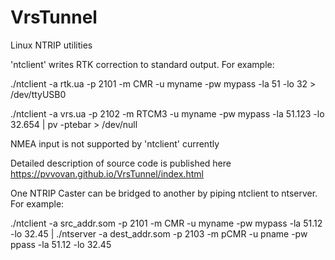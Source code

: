 # VrsTunnel
Linux NTRIP utilities

'ntclient' writes RTK correction to standard output. 
For example: 

./ntclient -a rtk.ua -p 2101 -m CMR -u myname -pw mypass -la 51 -lo 32 > /dev/ttyUSB0

./ntclient -a vrs.ua -p 2102 -m RTCM3 -u myname -pw mypass -la 51.123 -lo 32.654 | pv -ptebar > /dev/null

NMEA input is not supported by 'ntclient' currently

Detailed description of source code is published here
https://pvvovan.github.io/VrsTunnel/index.html


One NTRIP Caster can be bridged to another by piping ntclient to ntserver. For example:

./ntclient -a src_addr.som -p 2101 -m CMR -u myname -pw mypass -la 51.12 -lo 32.45 | ./ntserver -a dest_addr.som -p 2103 -m pCMR -u pname -pw ppass -la 51.12 -lo 32.45